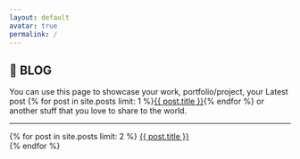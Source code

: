 ```yaml
---
layout: default
avatar: true
permalink: /
---
```

## 🚀 BLOG
You can use this page to showcase your work, portfolio/project, your Latest post {% for post in site.posts limit: 1 %}<a href="{{ post.url | prepend: site.baseurl }}">{{ post.title }}</a>{% endfor %} or another stuff that you love to share to the world.

---

{% for post in site.posts limit: 2 %}
<a href="{{ post.url | prepend: site.baseurl }}">
{{ post.title }}
</a><br/>{% endfor %}
